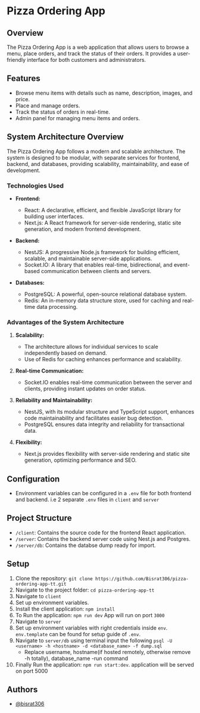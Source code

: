 
# Pizza Ordering App

## Overview

The Pizza Ordering App is a web application that allows users to browse a menu, place orders, and track the status of their orders. It provides a user-friendly interface for both customers and administrators.

## Features

- Browse menu items with details such as name, description, images, and price.
- Place and manage orders.
- Track the status of orders in real-time.
- Admin panel for managing menu items and orders.
 
## System Architecture Overview

The Pizza Ordering App follows a modern and scalable architecture. The system is designed to be modular, with separate services for frontend, backend, and databases, providing scalability, maintainability, and ease of development.

### Technologies Used

- **Frontend:**
  - React: A declarative, efficient, and flexible JavaScript library for building user interfaces.
  - Next.js: A React framework for server-side rendering, static site generation, and modern frontend development.

- **Backend:**
  - NestJS: A progressive Node.js framework for building efficient, scalable, and maintainable server-side applications.
  - Socket.IO: A library that enables real-time, bidirectional, and event-based communication between clients and servers.

- **Databases:**
  - PostgreSQL: A powerful, open-source relational database system.
  - Redis: An in-memory data structure store, used for caching and real-time data processing.

### Advantages of the System Architecture

1. **Scalability:**
   - The architecture allows for individual services to scale independently based on demand.
   - Use of Redis for caching enhances performance and scalability.

2. **Real-time Communication:**
   - Socket.IO enables real-time communication between the server and clients, providing instant updates on order status.

3. **Reliability and Maintainability:**
   - NestJS, with its modular structure and TypeScript support, enhances code maintainability and facilitates easier bug detection.
   - PostgreSQL ensures data integrity and reliability for transactional data.

4. **Flexibility:**
   - Next.js provides flexibility with server-side rendering and static site generation, optimizing performance and SEO.

## Configuration

- Environment variables can be configured in a `.env` file for both frontend and backend. i.e 2 separate `.env` files in `client` and `server`

## Project Structure

- `/client`: Contains the source code for the frontend React application.
- `/server`: Contains the backend server code using Nest.js and Postgres.
- `/server/db`: Contains the databse dump ready for import.

## Setup

1. Clone the repository: `git clone https://github.com/Bisrat306/pizza-ordering-app-tt.git`
2. Navigate to the project folder: `cd pizza-ordering-app-tt`
3. Navigate to `client` 
4. Set up environment variables.
5. Install the client application: `npm install`
6. To Run the application: `npm run dev` App will run on port `3000`
7. Navigate to `server` 
8. Set up environment variables with right credentials inside `env`. `env.template` can be found for setup guide of `.env`.
9. Navigate to `server/db` using terminal input the following
    `psql -U <username> -h <hostname> -d <database_name> -f dump.sql
`
    - Replace  username, hostname(if hosted remotely, otherwise remove -h <hostname> totally), database_name
    -run command
9. Finally Run the application: `npm run start:dev`. application will be served on port 5000

## Authors

- [@bisrat306](https://www.github.com/bisrat306)